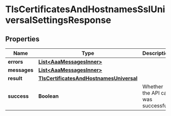 

# TlsCertificatesAndHostnamesSslUniversalSettingsResponse


## Properties

| Name | Type | Description | Notes |
|------------ | ------------- | ------------- | -------------|
|**errors** | [**List&lt;AaaMessagesInner&gt;**](AaaMessagesInner.md) |  |  |
|**messages** | [**List&lt;AaaMessagesInner&gt;**](AaaMessagesInner.md) |  |  |
|**result** | [**TlsCertificatesAndHostnamesUniversal**](TlsCertificatesAndHostnamesUniversal.md) |  |  |
|**success** | **Boolean** | Whether the API call was successful |  |



